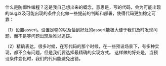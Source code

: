 什么是防御性编程？这是我自己想出来的概念，意思是，写的代码，会为可能出现的bug以及可能出现的条件变化做一些提前的判断和部署，使得代码更加稳定可靠：

（1）设置assert。设置足够的以及恰到好处的assert能极大便于我们及时发现问题，而不是等问题出现后难以追踪。

（2）精确表达，很多时候，在写代码的那个时候，在一些预设场景下，有多种实现，都不会有问题，但是我们要选择最精确的实现方式。
这样做的好处是，当预设条件变化时，我们的代码能避免出错。
